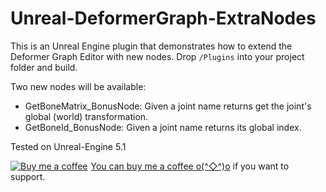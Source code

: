 # Unreal-DeformerGraph-ExtraNodes

This is an Unreal Engine plugin that demonstrates how to extend the Deformer Graph Editor with new nodes.
Drop `/Plugins` into your project folder and build.

Two new nodes will be available:

- GetBoneMatrix_BonusNode: Given a joint name returns get the joint's global (world) transformation.
- GetBoneId_BonusNode: Given a joint name returns its global index.

Tested on Unreal-Engine 5.1 

<link href="https://fonts.googleapis.com/css?family=Cookie" rel="stylesheet"><a class="bmc-button" target="_blank" href="https://www.buymeacoffee.com/jBnA3c2Fw"><img src="https://www.buymeacoffee.com/assets/img/BMC-btn-logo.svg" alt="Buy me a coffee"><span style="margin-left:5px">You can buy me a coffee o(^◇^)o</span></a> if you want to support.

